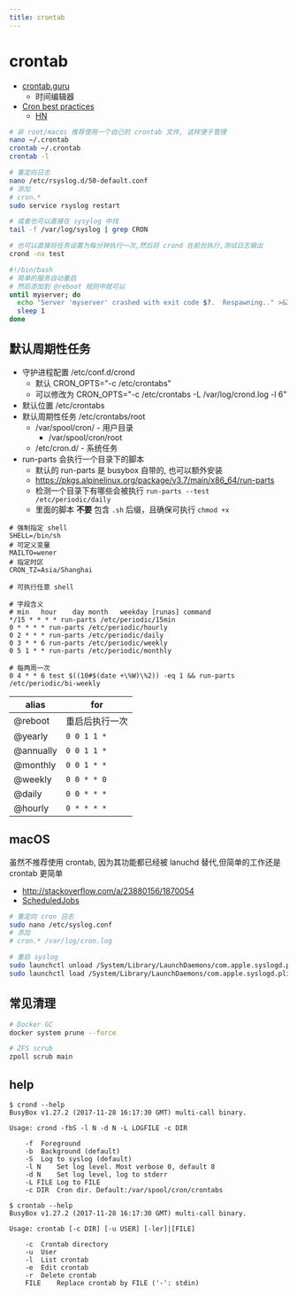 ```yaml
---
title: crontab
---
```


# crontab

- [crontab.guru](https://crontab.guru)
  - 时间编辑器
- [Cron best practices](https://blog.sanctum.geek.nz/cron-best-practices/)
  - [HN](https://news.ycombinator.com/item?id=30636872)

```bash
# 非 root/macos 推荐使用一个自己的 crontab 文件, 这样便于管理
nano ~/.crontab
crontab ~/.crontab
crontab -l

# 重定向日志
nano /etc/rsyslog.d/50-default.conf
# 添加
# cron.*
sudo service rsyslog restart

# 或者也可以直接在 sysylog 中找
tail -f /var/log/syslog | grep CRON

# 也可以直接将任务设置为每分钟执行一次,然后将 crond 在前台执行,测试日志输出
crond -nx test
```

```bash
#!/bin/bash
# 简单的服务自动重启
# 然后添加到 @reboot 规则中就可以
until myserver; do
  echo "Server 'myserver' crashed with exit code $?.  Respawning.." >&2
  sleep 1
done
```

## 默认周期性任务

- 守护进程配置 /etc/conf.d/crond
  - 默认 CRON_OPTS="-c /etc/crontabs"
  - 可以修改为 CRON_OPTS="-c /etc/crontabs -L /var/log/crond.log -l 6"
- 默认位置 /etc/crontabs
- 默认周期性任务 /etc/crontabs/root
  - /var/spool/cron/ - 用户目录
    - /var/spool/cron/root
  - /etc/cron.d/ - 系统任务
- run-parts 会执行一个目录下的脚本
  - 默认的 run-parts 是 busybox 自带的, 也可以额外安装
  - https://pkgs.alpinelinux.org/package/v3.7/main/x86_64/run-parts
  - 检测一个目录下有哪些会被执行 `run-parts --test /etc/periodic/daily`
  - 里面的脚本 **不要** 包含 `.sh` 后缀，且确保可执行 `chmod +x`

```
# 强制指定 shell
SHELL=/bin/sh
# 可定义变量
MAILTO=wener
# 指定时区
CRON_TZ=Asia/Shanghai

# 可执行任意 shell

# 字段含义
# min	hour	day	month	weekday [runas]	command
*/15 * * * * run-parts /etc/periodic/15min
0 * * * * run-parts /etc/periodic/hourly
0 2 * * * run-parts /etc/periodic/daily
0 3 * * 6 run-parts /etc/periodic/weekly
0 5 1 * * run-parts /etc/periodic/monthly
```

```
# 每两周一次
0 4 * * 6 test $((10#$(date +\%W)\%2)) -eq 1 && run-parts /etc/periodic/bi-weekly
```

| alias     | for            |
| --------- | -------------- |
| @reboot   | 重启后执行一次 |
| @yearly   | `0 0 1 1 *`    |
| @annually | `0 0 1 1 *`    |
| @monthly  | `0 0 1 * *`    |
| @weekly   | `0 0 * * 0`    |
| @daily    | `0 0 * * *`    |
| @hourly   | `0 * * * *`    |

## macOS

虽然不推荐使用 crontab, 因为其功能都已经被 lanuchd 替代,但简单的工作还是 crontab 更简单

- http://stackoverflow.com/a/23880156/1870054
- [ScheduledJobs](https://developer.apple.com/library/content/documentation/MacOSX/Conceptual/BPSystemStartup/Chapters/ScheduledJobs.html)

```bash
# 重定向 cron 日志
sudo nano /etc/syslog.conf
# 添加
# cron.* /var/log/cron.log

# 重启 syslog
sudo launchctl unload /System/Library/LaunchDaemons/com.apple.syslogd.plist
sudo launchctl load /System/Library/LaunchDaemons/com.apple.syslogd.plist
```

## 常见清理

```bash
# Docker GC
docker system prune --force

# ZFS scrub
zpoll scrub main
```

## help

```
$ crond --help
BusyBox v1.27.2 (2017-11-28 16:17:30 GMT) multi-call binary.

Usage: crond -fbS -l N -d N -L LOGFILE -c DIR

	-f	Foreground
	-b	Background (default)
	-S	Log to syslog (default)
	-l N	Set log level. Most verbose 0, default 8
	-d N	Set log level, log to stderr
	-L FILE	Log to FILE
	-c DIR	Cron dir. Default:/var/spool/cron/crontabs
```

```
$ crontab --help
BusyBox v1.27.2 (2017-11-28 16:17:30 GMT) multi-call binary.

Usage: crontab [-c DIR] [-u USER] [-ler]|[FILE]

	-c	Crontab directory
	-u	User
	-l	List crontab
	-e	Edit crontab
	-r	Delete crontab
	FILE	Replace crontab by FILE ('-': stdin)
```
